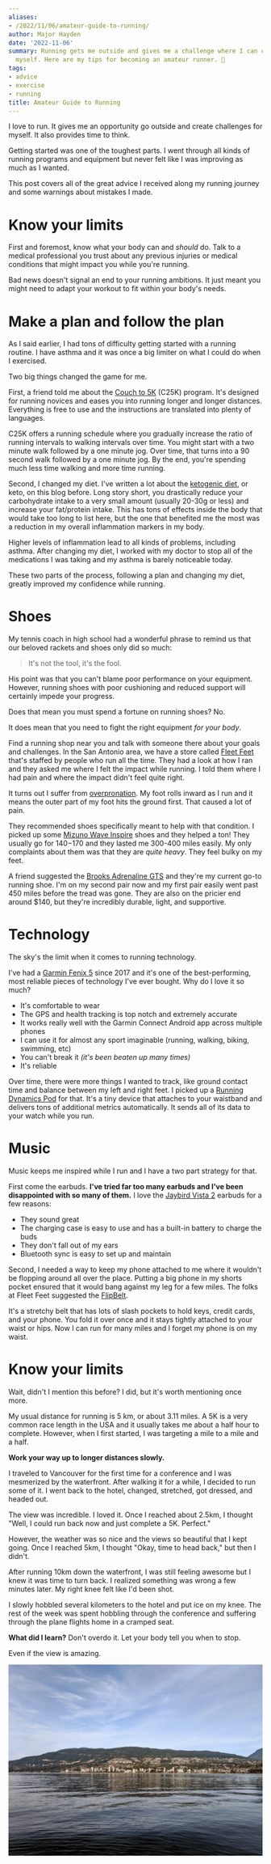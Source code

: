 ```yaml
---
aliases:
- /2022/11/06/amateur-guide-to-running/
author: Major Hayden
date: '2022-11-06'
summary: Running gets me outside and gives me a challenge where I can compete against
  myself. Here are my tips for becoming an amateur runner. 🎽
tags:
- advice
- exercise
- running
title: Amateur Guide to Running
---
```


I love to run.
It gives me an opportunity go outside and create challenges for myself.
It also provides time to think.

Getting started was one of the toughest parts.
I went through all kinds of running programs and equipment but never felt like I was improving as much as I wanted.

This post covers all of the great advice I received along my running journey and some warnings about mistakes I made.

# Know your limits

First and foremost, know what your body can and _should_ do.
Talk to a medical professional you trust about any previous injuries or medical conditions that might impact you while you're running.

Bad news doesn't signal an end to your running ambitions.
It just meant you might need to adapt your workout to fit within your body's needs.

# Make a plan and follow the plan

As I said earlier, I had tons of difficulty getting started with a running routine.
I have asthma and it was once a big limiter on what I could do when I exercised.

Two big things changed the game for me.

First, a friend told me about the [Couch to 5K] (C25K) program.
It's designed for running novices and eases you into running longer and longer distances.
Everything is free to use and the instructions are translated into plenty of languages.

C25K offers a running schedule where you gradually increase the ratio of running intervals to walking intervals over time.
You might start with a two minute walk followed by a one minute jog.
Over time, that turns into a 90 second walk followed by a one minute jog.
By the end, you're spending much less time walking and more time running.

Second, I changed my diet.
I've written a lot about the [ketogenic diet], or keto, on this blog before.
Long story short, you drastically reduce your carbohydrate intake to a very small amount (usually 20-30g or less) and increase your fat/protein intake.
This has tons of effects inside the body that would take too long to list here, but the one that benefited me the most was a reduction in my overall inflammation markers in my body.

Higher levels of inflammation lead to all kinds of problems, including asthma.
After changing my diet, I worked with my doctor to stop all of the medications I was taking and my asthma is barely noticeable today.

These two parts of the process, following a plan and changing my diet, greatly improved my confidence while running.

[Couch to 5K]: https://www.c25k.com/
[ketogenic diet]: https://en.wikipedia.org/wiki/Ketogenic_diet

# Shoes

My tennis coach in high school had a wonderful phrase to remind us that our beloved rackets and shoes only did so much:

> It's not the tool, it's the fool.

His point was that you can't blame poor performance on your equipment.
However, running shoes with poor cushioning and reduced support will certainly impede your progress.

Does that mean you must spend a fortune on running shoes?
No.

It does mean that you need to fight the right equipment _for your body_.

Find a running shop near you and talk with someone there about your goals and challenges.
In the San Antonio area, we have a store called [Fleet Feet] that's staffed by people who run all the time.
They had a look at how I ran and they asked me where I felt the impact while running.
I told them where I had pain and where the impact didn't feel quite right.

It turns out I suffer from [overpronation].
My foot rolls inward as I run and it means the outer part of my foot hits the ground first.
That caused a lot of pain.

They recommended shoes specifically meant to help with that condition.
I picked up some [Mizuno Wave Inspire] shoes and they helped a ton!
They usually go for $140-$170 and they lasted me 300-400 miles easily.
My only complaints about them was that they are _quite heavy_.
They feel bulky on my feet.

A friend suggested the [Brooks Adrenaline GTS] and they're my current go-to running shoe.
I'm on my second pair now and my first pair easily went past 450 miles before the tread was gone.
They are also on the pricier end around $140, but they're incredibly durable, light, and supportive.

[Fleet Feet]: https://www.fleetfeet.com/
[overpronation]: https://www.healthline.com/health/overpronation
[Mizuno Wave Inspire]: https://www.mizunousa.com/inspire-17
[Brooks Adrenaline GTS]: https://www.brooksrunning.com/en_us/brooks-adrenaline-gts-running-shoes/

# Technology

The sky's the limit when it comes to running technology.

I've had a [Garmin Fenix 5] since 2017 and it's one of the best-performing, most reliable pieces of technology I've ever bought.
Why do I love it so much?

* It's comfortable to wear
* The GPS and health tracking is top notch and extremely accurate
* It works really well with the Garmin Connect Android app across multiple phones
* I can use it for almost any sport imaginable (running, walking, biking, swimming, etc)
* You can't break it _(it's been beaten up many times)_
* It's reliable

Over time, there were more things I wanted to track, like ground contact time and balance between my left and right feet.
I picked up a [Running Dynamics Pod] for that.
It's a tiny device that attaches to your waistband and delivers tons of additional metrics automatically.
It sends all of its data to your watch while you run.

[Garmin Fenix 5]: https://www.garmin.com/en-US/p/107272
[Running Dynamics Pod]: https://www.garmin.com/en-US/p/561205

# Music

Music keeps me inspired while I run and I have a two part strategy for that.

First come the earbuds.
**I've tried far too many earbuds and I've been disappointed with so many of them.**
I love the [Jaybird Vista 2] earbuds for a few reasons:

* They sound great
* The charging case is easy to use and has a built-in battery to charge the buds
* They don't fall out of my ears
* Bluetooth sync is easy to set up and maintain

Second, I needed a way to keep my phone attached to me where it wouldn't be flopping around all over the place.
Putting a big phone in my shorts pocket ensured that it would bang against my leg for a few miles.
The folks at Fleet Feet suggested the [FlipBelt].

It's a stretchy belt that has lots of slash pockets to hold keys, credit cards, and your phone.
You fold it over once and it stays tightly attached to your waist or hips.
Now I can run for many miles and I forget my phone is on my waist.

# Know your limits

Wait, didn't I mention this before?
I did, but it's worth mentioning once more.

My usual distance for running is 5 km, or about 3.11 miles.
A 5K is a very common race length in the USA and it usually takes me about a half hour to complete.
However, when I first started, I was targeting a mile to a mile and a half.

**Work your way up to longer distances slowly.**

I traveled to Vancouver for the first time for a conference and I was mesmerized by the waterfront.
After walking it for a while, I decided to run some of it.
I went back to the hotel, changed, stretched, got dressed, and headed out.

The view was incredible.
I loved it.
Once I reached about 2.5km, I thought "Well, I could run back now and just complete a 5K. Perfect."

However, the weather was so nice and the views so beautiful that I kept going.
Once I reached 5km, I thought "Okay, time to head back," but then I didn't.

After running 10km down the waterfront, I was still feeling awesome but I knew it was time to turn back.
I realized something was wrong a few minutes later.
My right knee felt like I'd been shot.

I slowly hobbled several kilometers to the hotel and put ice on my knee.
The rest of the week was spent hobbling through the conference and suffering through the plane flights home in a cramped seat.

**What did I learn?**
Don't overdo it.
Let your body tell you when to stop.

Even if the view is amazing.

![vancouver.jpg](vancouver.jpg)

[Jaybird Vista 2]: https://www.jaybirdsport.com/en-us/vista2.985-000928.html
[FlipBelt]: https://flipbelt.com/